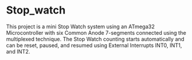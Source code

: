 # Stop_watch
This project is a mini Stop Watch system using an ATmega32 Microcontroller with six Common Anode 7-segments connected using the multiplexed technique. The Stop Watch counting starts automatically and can be reset, paused, and resumed using External Interrupts INT0, INT1, and INT2.
